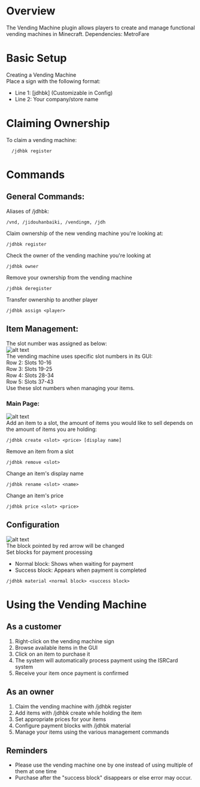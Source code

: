 # Overview
The Vending Machine plugin allows players to create and manage functional vending machines in Minecraft.
Dependencies: MetroFare
# Basic Setup
Creating a Vending Machine
<br>
Place a sign with the following format:
- Line 1: [jdhbk] (Customizable in Config)
- Line 2: Your company/store name

# Claiming Ownership
To claim a vending machine:
````
  /jdhbk register
````

# Commands
## General Commands:
Aliases of /jdhbk:
````
/vnd, /jidouhanbaiki, /vendingm, /jdh
````
Claim ownership of the new vending machine you're looking at:
````
/jdhbk register
````
Check the owner of the vending machine you're looking at
````
/jdhbk owner
````
Remove your ownership from the vending machine
````
/jdhbk deregister
````
Transfer ownership to another player
````
/jdhbk assign <player>
````
## Item Management:
The slot number was assigned as below:
<br>
![alt text](https://i.imgur.com/gK9plGo.png)
<br>
The vending machine uses specific slot numbers in its GUI:
<br>
Row 2: Slots 10-16
<br>
Row 3: Slots 19-25
<br>
Row 4: Slots 28-34
<br>
Row 5: Slots 37-43
<br>
Use these slot numbers when managing your items.
### Main Page:
![alt text](https://i.imgur.com/HDAdYVs.png)
<br>
Add an item to a slot, the amount of items you would like to sell depends on the amount of items you are holding:
````
/jdhbk create <slot> <price> [display name]
````
Remove an item from a slot
````
/jdhbk remove <slot>
````
Change an item's display name
````
/jdhbk rename <slot> <name>
````
Change an item's price
````
/jdhbk price <slot> <price>
````

## Configuration
![alt text](https://i.imgur.com/vcJB4Iy.png)
<br>
The block pointed by red arrow will be changed
<br>
Set blocks for payment processing
- Normal block: Shows when waiting for payment
- Success block: Appears when payment is completed
````
/jdhbk material <normal block> <success block>
````

# Using the Vending Machine
## As a customer
1. Right-click on the vending machine sign
2. Browse available items in the GUI
3. Click on an item to purchase it
4. The system will automatically process payment using the ISRCard system
5. Receive your item once payment is confirmed
## As an owner
1. Claim the vending machine with /jdhbk register
2. Add items with /jdhbk create while holding the item
3. Set appropriate prices for your items
4. Configure payment blocks with /jdhbk material
5. Manage your items using the various management commands
## Reminders
- Please use the vending machine one by one instead of using multiple of them at one time
- Purchase after the "success block" disappears or else error may occur.

